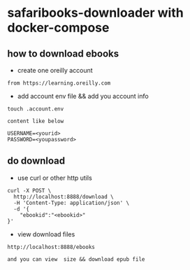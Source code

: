 # safaribooks-downloader with docker-compose


## how to download ebooks

* create one oreilly account

```code
from https://learning.oreilly.com
```

* add account env file && add you account info

```code
touch .account.env

content like below

USERNAME=<yourid>
PASSWORD=<youpassword>
```

## do download

* use curl or other http utils

```code
curl -X POST \
  http://localhost:8888/download \
  -H 'Content-Type: application/json' \
  -d '{
	"ebookid":"<ebookid>"
}'
```

* view download files

```code
http://localhost:8888/ebooks  

and you can view  size && download epub file
```
